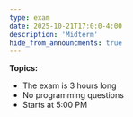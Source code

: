 ```yaml
---
type: exam
date: 2025-10-21T17:0:0-4:00
description: 'Midterm'
hide_from_announcments: true
---
```

**Topics:**
- The exam is 3 hours long
- No programming questions
- Starts at 5:00 PM
